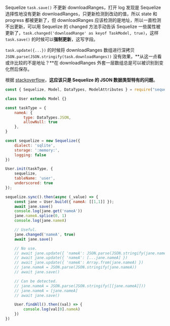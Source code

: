 Sequelize `task.save()` 不更新 downloadRanges，打开 log 发现是 Sequelize 选择性地没有更新 downloadRanges，只更新检测到改动的值，所以 state 和 progress 都被更新了，但 downloadRanges 应该检测的是地址，所以一直检测不出更新，可以用 Sequelize 的 changed 方法手动告诉 Sequelize 一些属性被更新了，`task.changed('downloadRange' as keyof TaskModel, true)`，这样 `task.save()` 的时候可以**强制更新**，这写字段。

`task.update({...})` 的时候将 downloadRanges 数组进行深拷贝 `JSON.parse(JSON.stringify(task.downloadRanges))` 没有效果，**从这一点看或许比较的不是地址？**在 downloadRanges 外套一层数组总是可以被识别到变化然后保存。

根据 [stackoverflow](https://stackoverflow.com/questions/65799885/sequelize-force-update-for-json-array)，**这应该只是 Sequelize 的 JSON 数据类型特有的问题**。

```javascript
const { Sequelize, Model, DataTypes, ModelAttributes } = require("sequelize");

class User extends Model {}

const taskType = {
    nameA: {
        type: DataTypes.JSON,
        allowNull: true
    },
}

const sequelize = new Sequelize({
    dialect: 'sqlite',
    storage: ':memory:',
    logging: false
})

User.init(taskType, {
    sequelize,
    tableName: 'user', 
    underscored: true
});

sequelize.sync().then(async (_value) => {
    const jane = User.build({ nameA: [[1,1]] });
    await jane.save()
    console.log(jane.get('nameA'))    
    jane.nameA.splice(0, 1)
    console.log(jane.nameA)

    // Useful.
    jane.changed('nameA', true)
    await jane.save()

    // No use.
    // await jane.update({ 'nameA': JSON.parse(JSON.stringify(jane.nameA)) })
    // await jane.update({ 'nameA': [...jane.nameA] })
    // await jane.update({ 'nameA': Array.from(jane.nameA) })
    // jane.nameA = JSON.parse(JSON.stringify(jane.nameA))
    // await jane.save()

    // Can be detected.
    // jane.nameA = JSON.parse(JSON.stringify([[jane.nameA]]))
    // jane.nameA = [jane.nameA]
    // await jane.save()

    User.findAll().then((val) => {
        console.log(val[0].nameA)
    })
})
```

